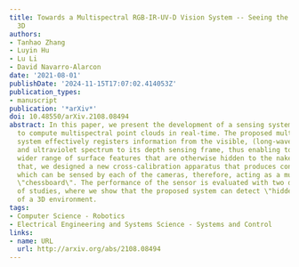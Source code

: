 ```yaml
---
title: Towards a Multispectral RGB-IR-UV-D Vision System -- Seeing the Invisible in
  3D
authors:
- Tanhao Zhang
- Luyin Hu
- Lu Li
- David Navarro-Alarcon
date: '2021-08-01'
publishDate: '2024-11-15T17:07:02.414053Z'
publication_types:
- manuscript
publication: '*arXiv*'
doi: 10.48550/arXiv.2108.08494
abstract: In this paper, we present the development of a sensing system with the capability
  to compute multispectral point clouds in real-time. The proposed multi-eye sensor
  system effectively registers information from the visible, (long-wave) infrared,
  and ultraviolet spectrum to its depth sensing frame, thus enabling to measure a
  wider range of surface features that are otherwise hidden to the naked eye. For
  that, we designed a new cross-calibration apparatus that produces consistent features
  which can be sensed by each of the cameras, therefore, acting as a multispectral
  \"chessboard\". The performance of the sensor is evaluated with two different cases
  of studies, where we show that the proposed system can detect \"hidden\" features
  of a 3D environment.
tags:
- Computer Science - Robotics
- Electrical Engineering and Systems Science - Systems and Control
links:
- name: URL
  url: http://arxiv.org/abs/2108.08494
---
```

